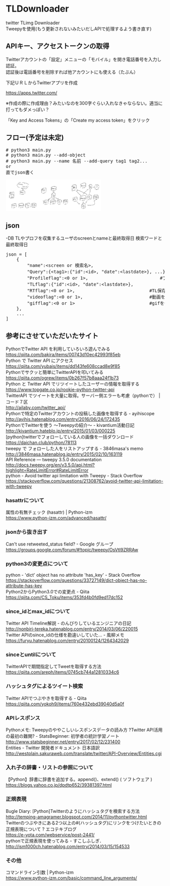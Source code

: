 # TLDownloader
twitter TLimg Downloader</br>
Tweepyを使用(もう更新されないみたいだしAPIで処理するよう書き直す)

## APIキー、アクセストークンの取得
Twitterアカウントの「設定」メニューの「モバイル」を開き電話番号を入力し認証。</br>
認証後は電話番号を削除すれば他アカウントにも使える（たぶん）

下記ＵＲＬからTwitterアプリを作成

https://apps.twitter.com/

※作成の際に作成理由？みたいなのを300字ぐらい入れなきゃならない。適当に打ってもダメっぽい？

「Key and Access Tokens」の「Create my access token」をクリック

## フロー(予定は未定)
<pre>
# python3 main.py
# python3 main.py --add-object
# python3 main.py --name 名前 --add-query tag1 tag2...
or
直でjson書く
</pre>
<img src="./01.jpg" width="20%" height="20%"><img src="./02.jpg" width="20%" height="20%"><img src="./03.jpg" width="20%" height="20%">

## json
-DB
TLやプロフを収集するユーザのscreenとnameと最終取得日
検索ワードと最終取得日  
<pre>
json = [
	{
		"name":&lt;screen or 検索名&gt;,							#作業フォルダ名
		"Query":{&lt;tag1&gt;:{"id":&lt;id&gt;, "date":&lt;lastdate&gt;}, ...},		#searchで使用
		"Profileflag":&lt;0 or 1&gt;,							#プロフ監視するか
		"TLflag":{"id":&lt;id&gt;, "date":&lt;lastdate&gt;},				#TL保存するか
		"RTflag":&lt;0 or 1&gt;,							#TL保存の時にRTを含めるか
		"videoflag":&lt;0 or 1&gt;,							#動画を保存するか
		"gifflag":&lt;0 or 1&gt;							#gifを保存するか
	},
	...
]
</pre>

## 参考にさせていただいたサイト</br>
PythonでTwitter API を利用していろいろ遊んでみる</br>
https://qiita.com/bakira/items/00743d10ec42993f85eb</br>
Python で Twitter API にアクセス</br>
https://qiita.com/yubais/items/dd143fe608ccad8e9f85</br>
Pythonでサクッと簡単にTwitterAPIを叩いてみる</br>
https://qiita.com/ogrew/items/0b267f57b8aaa24f1b73</br>
Python と Twitter API でリツイートしたユーザーの情報を取得する</br>
https://www.topgate.co.jp/rookie-python-twitter-api</br>
TwitterAPI でツイートを大量に取得。サーバー側エラーも考慮（pythonで） | コード７区</br>
http://ailaby.com/twitter_api/</br>
Pythonで特定のTwitterアカウントの投稿した画像を取得する - ayihiscope<br>
http://ayihis.hatenablog.com/entry/2016/06/24/172435<br>
PythonでTwitterを使う 〜Tweepyの紹介〜 - kivantium活動日記<br>
http://kivantium.hateblo.jp/entry/2015/01/03/000225<br>
[python]twitterでフォローしている人の画像を一括ダウンロード<br>
https://daichan.club/python/78113<br>
tweepy で フォローした人をリストアップする - 3846masa's memo<br>
http://3846masa.hatenablog.jp/entry/2015/02/10/163119<br>
API Reference — tweepy 3.5.0 documentation<br>
http://docs.tweepy.org/en/v3.5.0/api.html?highlight=RateLimitError#RateLimitError<br>
python - Avoid twitter api limitation with Tweepy - Stack Overflow<br>
https://stackoverflow.com/questions/21308762/avoid-twitter-api-limitation-with-tweepy<br>
### hasattrについて<br>
属性の有無チェック (hasattr) | Python-izm<br>
https://www.python-izm.com/advanced/hasattr/<br>
### jsonから抜き出す<br>
Can't use retweeted_status field? - Google グループ<br>
https://groups.google.com/forum/#!topic/tweepy/OsVtI9ZRRAw<br>
### python3の変更点について<br>
python - 'dict' object has no attribute 'has_key' - Stack Overflow<br>
https://stackoverflow.com/questions/33727149/dict-object-has-no-attribute-has-key<br>
Python2からPython3.0での変更点 - Qiita<br>
https://qiita.com/CS_Toku/items/353fd4b0fd9ed17dc152<br>
### since_idとmax_idについて<br>
Twitter API Timeline解説 - のんびりしているエンジニアの日記<br>
http://nonbiri-tereka.hatenablog.com/entry/2014/03/06/220015<br>
Twitter APIのsince_idの仕様を勘違いしていた… - 風柳メモ<br>
https://furyu.hatenablog.com/entry/20100124/1264342029<br>
### sinceとuntilについて<br>
TwitterAPIで期間指定してTweetを取得する方法<br>
https://qiita.com/areph/items/0745cb744a12810334c6<br>
### ハッシュタグによるツイート検索<br>
Twitter APIでつぶやきを取得する - Qiita<br>
https://qiita.com/yokoh9/items/760e432ebd39040d5a0f<br>
### APIレスポンス<br>
Pythonメモ: Tweepyのややこしいレスポンスデータの読み方 ?Twitter API活用の最初の難関? - StatsBeginner: 初学者の統計学習ノート<br>
http://www.statsbeginner.net/entry/2017/02/12/231400<br>
Entities - Twitter 開発者ドキュメント 日本語訳<br>
http://westplain.sakuraweb.com/translate/twitter/API-Overview/Entities.cgi<br>
### 入れ子の辞書・リストの参照について<br>
【Python】辞書に辞書を追加する。append()、extend() ( ソフトウェア )<br>
https://blogs.yahoo.co.jp/dpdtp652/39381397.html<br>
### 正規表現<br>
Bugle Diary: [Python]Twitterのようにハッシュタグを検索する方法<br>
http://temping-amagramer.blogspot.com/2014/11/pythontwitter.html<br>
Twitterのつぶやきにある2つ以上の#(ハッシュタグ)にリンクをつけたいときの正規表現について ? エコテキブログ<br>
https://e-yota.com/webservice/post-2441/<br>
pythonで正規表現を使ってみる - すこしふしぎ．<br>
http://ism1000ch.hatenablog.com/entry/2014/03/15/154533<br>
### その他<br>
コマンドライン引数 | Python-izm<br>
https://www.python-izm.com/basic/command_line_arguments/<br>

<br>
